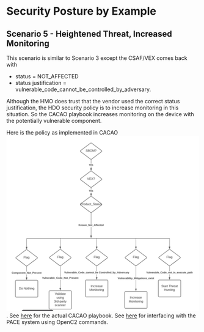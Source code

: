 # Security Posture by Example

## Scenario 5 - Heightened Threat, Increased Monitoring
This scenario is similar to Scenario 3 except the CSAF/VEX comes back
with
- status = NOT_AFFECTED
- status justification = vulnerable_code_cannot_be_controlled_by_adversary.

Although the HMO does trust that the vendor
used the correct status justification,
the HDO security policy is to increase monitoring in this situation.
So the CACAO playbook increases monitoring on the device with the
potentially vulnerable component.

Here is the policy as implemented in CACAO
![policy](./IIID01.png).
See
[here](../Use_Cases/CACAO/CacaoPaceScenario05.md)
for the actual CACAO playbook.
See
[here](../Use_Cases/OpenC2/Oc2PaceScenario05.md)
for interfacing with the
PACE system using OpenC2 commands.
